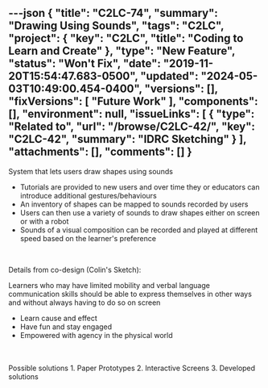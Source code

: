 ---json
{
  "title": "C2LC-74",
  "summary": "Drawing Using Sounds",
  "tags": "C2LC",
  "project": {
    "key": "C2LC",
    "title": "Coding to Learn and Create"
  },
  "type": "New Feature",
  "status": "Won't Fix",
  "date": "2019-11-20T15:54:47.683-0500",
  "updated": "2024-05-03T10:49:00.454-0400",
  "versions": [],
  "fixVersions": [
    "Future Work"
  ],
  "components": [],
  "environment": null,
  "issueLinks": [
    {
      "type": "Related to",
      "url": "/browse/C2LC-42/",
      "key": "C2LC-42",
      "summary": "IDRC Sketching"
    }
  ],
  "attachments": [],
  "comments": []
}
---
System that lets users draw shapes using sounds&#x20;

* Tutorials are provided to new users and over time they or educators can introduce additional gestures/behaviours&#x20;
* An inventory of shapes can be mapped to sounds recorded by users&#x20;
* Users can then use a variety of sounds to draw shapes either on screen or with a robot&#x20;
* Sounds of a visual composition can be recorded and played at different speed based on the learner's preference

 

Details from co-design (Colin's Sketch):

Learners who may have limited mobility and verbal language communication skills should be able to express themselves in other ways and without always having to do so on screen&#x20;

* Learn cause and effect&#x20;
* Have fun and stay engaged&#x20;
* Empowered with agency in the physical world

&#x20;\
  \
Possible solutions 1. Paper Prototypes 2. Interactive Screens 3. Developed solutions

        